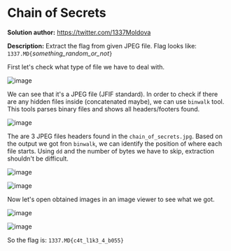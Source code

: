 Chain of Secrets
================

**Solution author:** https://twitter.com/1337Moldova

**Description:** Extract the flag from given JPEG file. Flag looks like: `1337.MD{`*something_random_or_not*`}`

First let's check what type of file we have to deal with.

![image](https://user-images.githubusercontent.com/51073630/58404090-340b1980-805c-11e9-8254-caea6033b313.png)

We can see that it's a JPEG file (JFIF standard). In order to check if there are any hidden files inside (concatenated maybe), we can use `binwalk` tool. This tools parses binary files and shows all headers/footers found.

![image](https://user-images.githubusercontent.com/51073630/58404036-163db480-805c-11e9-80d6-fde9b7acf89b.png)

The are 3 JPEG files headers found in the `chain_of_secrets.jpg`. Based on the output we got fron `binwalk`, we can identify the position of where each file starts. Using `dd` and the number of bytes we have to skip, extraction shouldn't be difficult.

![image](https://user-images.githubusercontent.com/51073630/58404145-63ba2180-805c-11e9-988e-88844765cbdb.png)

![image](https://user-images.githubusercontent.com/51073630/58404194-7b91a580-805c-11e9-98d7-47f40a90cad1.png)

Now let's open obtained images in an image viewer to see what we got.

![image](https://user-images.githubusercontent.com/51073630/58404258-a2e87280-805c-11e9-9129-cde652df6074.png)

![image](https://user-images.githubusercontent.com/51073630/58404284-b09df800-805c-11e9-8b0c-7bd0fc74c556.png)


So the flag is: `1337.MD{c4t_l1k3_4_b055}`
